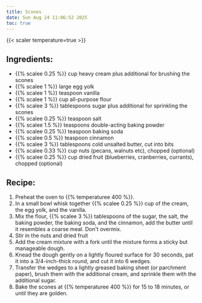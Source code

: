 ```yaml
---
title: Scones
date: Sun Aug 24 11:06:52 2025
toc: true
---
```

{{< scaler temperature=true >}}

## Ingredients:
* {{% scalee 0.25 %}} cup heavy cream plus additional for brushing the scones
* {{% scalee 1 %}} large egg yolk
* {{% scalee 1 %}} teaspoon vanilla
* {{% scalee 1 %}} cup all-purpose flour
* {{% scalee 3 %}} tablespoons sugar plus additional for sprinkling the scones
* {{% scalee 0.25 %}} teaspoon salt
* {{% scalee 1.5 %}} teaspoons double-acting baking powder
* {{% scalee 0.25 %}} teaspoon baking soda
* {{% scalee 0.5 %}} teaspoon cinnamon
* {{% scalee 3 %}} tablespoons cold unsalted butter, cut into bits
* {{% scalee 0.33 %}} cup nuts (pecans, walnuts etc), chopped (optional)
* {{% scalee 0.25 %}} cup dried fruit (blueberries, cranberries, currants), chopped (optional)

## Recipe:
1. Preheat the oven to {{% temperaturee 400 %}}.
2. In a small bowl whisk together {{% scalee 0.25 %}} cup of the cream, the egg yolk, and the vanilla.
3. Mix the flour, {{% scalee 3 %}} tablespoons of the sugar, the salt, the baking powder, the baking soda, and the cinnamon, add the butter until it resembles a coarse meal. Don't overmix.
4. Stir in the nuts and dried fruit
5. Add the cream mixture with a fork until the mixture forms a sticky but manageable dough.
6. Knead the dough gently on a lightly floured surface for 30 seconds, pat it into a 3/4-inch-thick round, and cut it into 6 wedges.
7. Transfer the wedges to a lightly greased baking sheet (or parchment paper), brush them with the additional cream, and sprinkle them with the additional sugar.
8. Bake the scones at {{% temperaturee 400 %}} for 15 to 18 minutes, or until they are golden.
